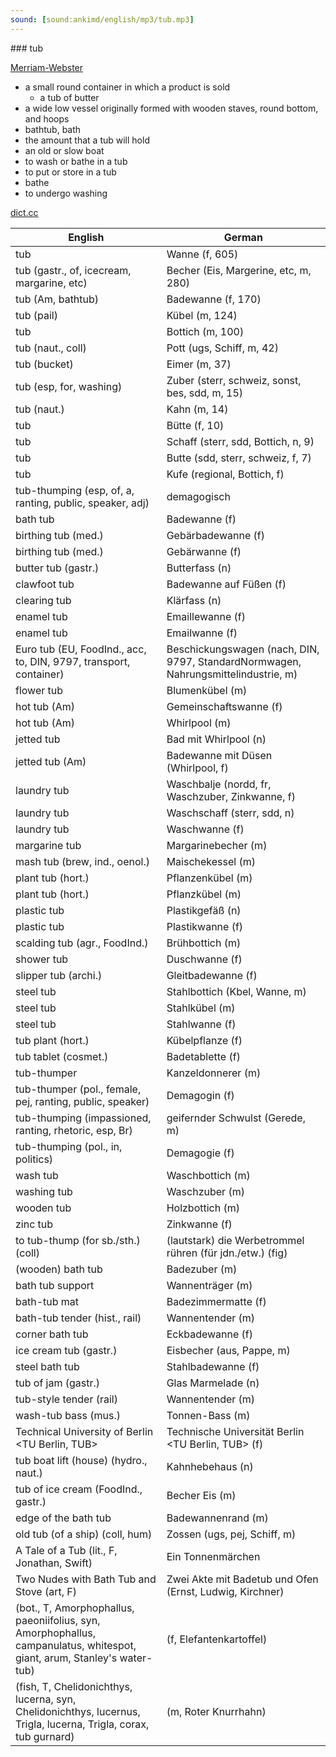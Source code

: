 ```yaml
---
sound: [sound:ankimd/english/mp3/tub.mp3]
---
```


\### tub

[Merriam-Webster](https://www.merriam-webster.com/dictionary/tub)

- a small round container in which a product is sold
    - a tub of butter
- a wide low vessel originally formed with wooden staves, round bottom, and hoops
- bathtub, bath
- the amount that a tub will hold
- an old or slow boat
- to wash or bathe in a tub
- to put or store in a tub
- bathe
- to undergo washing

[dict.cc](https://www.dict.cc/tub)

| English        | German       |
| -------------- | ------------ |
| tub | Wanne (f, 605) |
| tub (gastr., of, icecream, margarine, etc) | Becher (Eis, Margerine, etc, m, 280) |
| tub (Am, bathtub) | Badewanne (f, 170) |
| tub (pail) | Kübel (m, 124) |
| tub | Bottich (m, 100) |
| tub (naut., coll) | Pott (ugs, Schiff, m, 42) |
| tub (bucket) | Eimer (m, 37) |
| tub (esp, for, washing) | Zuber (sterr, schweiz, sonst, bes, sdd, m, 15) |
| tub (naut.) | Kahn (m, 14) |
| tub | Bütte (f, 10) |
| tub | Schaff (sterr, sdd, Bottich, n, 9) |
| tub | Butte (sdd, sterr, schweiz, f, 7) |
| tub | Kufe (regional, Bottich, f) |
| tub-thumping (esp, of, a, ranting, public, speaker, adj) | demagogisch |
| bath tub | Badewanne (f) |
| birthing tub (med.) | Gebärbadewanne (f) |
| birthing tub (med.) | Gebärwanne (f) |
| butter tub (gastr.) | Butterfass (n) |
| clawfoot tub | Badewanne auf Füßen (f) |
| clearing tub | Klärfass (n) |
| enamel tub | Emaillewanne (f) |
| enamel tub | Emailwanne (f) |
| Euro tub (EU, FoodInd., acc, to, DIN, 9797, transport, container) | Beschickungswagen (nach, DIN, 9797, StandardNormwagen, Nahrungsmittelindustrie, m) |
| flower tub | Blumenkübel (m) |
| hot tub (Am) | Gemeinschaftswanne (f) |
| hot tub (Am) | Whirlpool (m) |
| jetted tub | Bad mit Whirlpool (n) |
| jetted tub (Am) | Badewanne mit Düsen (Whirlpool, f) |
| laundry tub | Waschbalje (nordd, fr, Waschzuber, Zinkwanne, f) |
| laundry tub | Waschschaff (sterr, sdd, n) |
| laundry tub | Waschwanne (f) |
| margarine tub | Margarinebecher (m) |
| mash tub (brew, ind., oenol.) | Maischekessel (m) |
| plant tub (hort.) | Pflanzenkübel (m) |
| plant tub (hort.) | Pflanzkübel (m) |
| plastic tub | Plastikgefäß (n) |
| plastic tub | Plastikwanne (f) |
| scalding tub (agr., FoodInd.) | Brühbottich (m) |
| shower tub | Duschwanne (f) |
| slipper tub (archi.) | Gleitbadewanne (f) |
| steel tub | Stahlbottich (Kbel, Wanne, m) |
| steel tub | Stahlkübel (m) |
| steel tub | Stahlwanne (f) |
| tub plant (hort.) | Kübelpflanze (f) |
| tub tablet (cosmet.) | Badetablette (f) |
| tub-thumper | Kanzeldonnerer (m) |
| tub-thumper (pol., female, pej, ranting, public, speaker) | Demagogin (f) |
| tub-thumping (impassioned, ranting, rhetoric, esp, Br) | geifernder Schwulst (Gerede, m) |
| tub-thumping (pol., in, politics) | Demagogie (f) |
| wash tub | Waschbottich (m) |
| washing tub | Waschzuber (m) |
| wooden tub | Holzbottich (m) |
| zinc tub | Zinkwanne (f) |
| to tub-thump (for sb./sth.) (coll) | (lautstark) die Werbetrommel rühren (für jdn./etw.) (fig) |
| (wooden) bath tub | Badezuber (m) |
| bath tub support | Wannenträger (m) |
| bath-tub mat | Badezimmermatte (f) |
| bath-tub tender (hist., rail) | Wannentender (m) |
| corner bath tub | Eckbadewanne (f) |
| ice cream tub (gastr.) | Eisbecher (aus, Pappe, m) |
| steel bath tub | Stahlbadewanne (f) |
| tub of jam (gastr.) | Glas Marmelade (n) |
| tub-style tender (rail) | Wannentender (m) |
| wash-tub bass (mus.) | Tonnen-Bass (m) |
| Technical University of Berlin <TU Berlin, TUB> | Technische Universität Berlin <TU Berlin, TUB> (f) |
| tub boat lift (house) (hydro., naut.) | Kahnhebehaus (n) |
| tub of ice cream (FoodInd., gastr.) | Becher Eis (m) |
| edge of the bath tub | Badewannenrand (m) |
| old tub (of a ship) (coll, hum) | Zossen (ugs, pej, Schiff, m) |
| A Tale of a Tub (lit., F, Jonathan, Swift) | Ein Tonnenmärchen |
| Two Nudes with Bath Tub and Stove (art, F) | Zwei Akte mit Badetub und Ofen (Ernst, Ludwig, Kirchner) |
|  (bot., T, Amorphophallus, paeoniifolius, syn, Amorphophallus, campanulatus, whitespot, giant, arum, Stanley's water-tub) |  (f, Elefantenkartoffel) |
|  (fish, T, Chelidonichthys, lucerna, syn, Chelidonichthys, lucernus, Trigla, lucerna, Trigla, corax, tub gurnard) |  (m, Roter Knurrhahn) |
